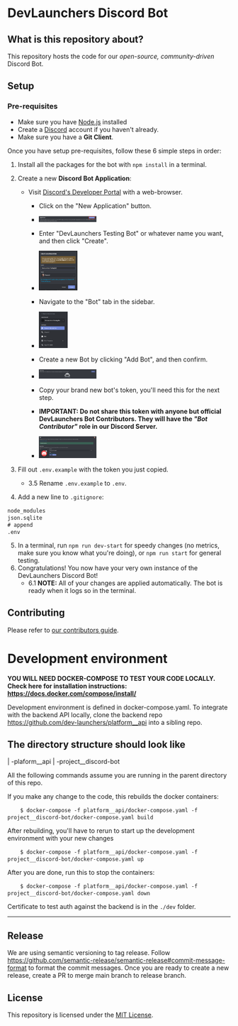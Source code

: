 # DevLaunchers Discord Bot

## What is this repository about?
This repository hosts the code for our *open-source, community-driven* Discord Bot.

## Setup
### Pre-requisites
- Make sure you have [Node.js](https://http://nodejs.org/) installed
- Create a [Discord](https://discord.com) account if you haven't already.
- Make sure you have a **Git Client**.

Once you have setup pre-requisites, follow these 6 simple steps in order:

1. Install all the packages for the bot with `npm install` in a terminal.
2. Create a new **Discord Bot Application**:
    - Visit [Discord's Developer Portal](https://discord.com/developers/applications/me) with a web-browser.
        - Click on the "New Application" button.
        - <img alt="How the 'New Application' button looks like" src="assets/create-application.png" width="30%" height="30%">

        - Enter "DevLaunchers Testing Bot" or whatever name you want, and then click "Create".
        - <img alt="The create application dialouge" src="assets/create-application-dialouge.png" width="20%" height="20%">

        - Navigate to the "Bot" tab in the sidebar.
        - <img alt="The bot sidebar tab" src="assets/sidebar-bot-tab.png" width="15%" height="15%">

        - Create a new Bot by clicking "Add Bot", and then confirm.
        - <img alt="The bot sidebar tab" src="assets/add-bot.png" width="30%" height="30%">

        - Copy your brand new bot's token, you'll need this for the next step.
        - **IMPORTANT: Do not share this token with anyone but official DevLaunchers Bot Contributors. They will have the  *"Bot Contributor"* role in our Discord Server.**
        - <img alt="The bot sidebar tab" src="assets/get-bot-token.png" width="30%" height="30%">

3. Fill out `.env.example` with the token you just copied.
    - 3.5 Rename `.env.example` to `.env`.
4. Add a new line to `.gitignore`:
```gitignore
node_modules
json.sqlite
# append
.env
```
5. In a terminal, run `npm run dev-start` for speedy changes (no metrics, make sure you know what you're doing), or `npm run start` for general testing.
6. Congratulations! You now have your very own instance of the DevLaunchers Discord Bot!
    - 6.1 **NOTE:** All of your changes are applied automatically. The bot is ready when it logs so in the terminal.

## Contributing
Please refer to [our contributors guide](CONTRIBUTING.md).

# Development environment

**YOU WILL NEED DOCKER-COMPOSE TO TEST YOUR CODE LOCALLY. Check here for installation instructions: https://docs.docker.com/compose/install/**

Development environment is defined in docker-compose.yaml. To integrate with the backend API
locally, clone the backend repo https://github.com/dev-launchers/platform__api into a sibling
repo.

The directory structure should look like
-
 | -plaform__api
 | -project__discord-bot


All the following commands assume you are running in the parent directory of this repo.

If you make any change to the code, this rebuilds the docker containers:
```
    $ docker-compose -f platform__api/docker-compose.yaml -f project__discord-bot/docker-compose.yaml build
```

After rebuilding, you'll have to rerun to start up the development environment with your new changes
```
    $ docker-compose -f platform__api/docker-compose.yaml -f project__discord-bot/docker-compose.yaml up
```

After you are done, run this to stop the containers:
```
    $ docker-compose -f platform__api/docker-compose.yaml -f project__discord-bot/docker-compose.yaml down
```
Certificate to test auth against the backend is in the `./dev` folder.

---

## Release

We are using semantic versioning to tag release. Follow https://github.com/semantic-release/semantic-release#commit-message-format
to format the commit messages.
Once you are ready to create a new release, create a PR to merge main branch to release branch.

## License
This repository is licensed under the [MIT License](https://choosealicense.com/licenses/mit/).


